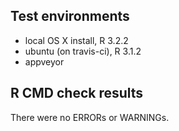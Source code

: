 ## Test environments
* local OS X install, R 3.2.2
* ubuntu (on travis-ci), R 3.1.2
* appveyor

## R CMD check results
There were no ERRORs or WARNINGs. 